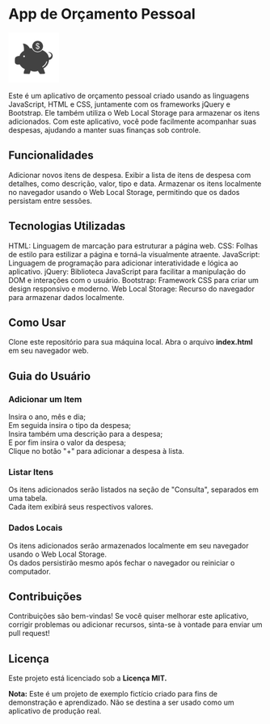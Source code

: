 # App de Orçamento Pessoal
<img src='assets/logo_escura.png' style='width: 100px'>

Este é um aplicativo de orçamento pessoal criado usando as linguagens JavaScript, HTML e CSS, juntamente com os frameworks jQuery e Bootstrap. Ele também utiliza o Web Local Storage para armazenar os itens adicionados. Com este aplicativo, você pode facilmente acompanhar suas despesas, ajudando a manter suas finanças sob controle.

## Funcionalidades
Adicionar novos itens de despesa.
Exibir a lista de itens de despesa com detalhes, como descrição, valor, tipo e data.
Armazenar os itens localmente no navegador usando o Web Local Storage, permitindo que os dados persistam entre sessões.
## Tecnologias Utilizadas
HTML: Linguagem de marcação para estruturar a página web.
CSS: Folhas de estilo para estilizar a página e torná-la visualmente atraente.
JavaScript: Linguagem de programação para adicionar interatividade e lógica ao aplicativo.
jQuery: Biblioteca JavaScript para facilitar a manipulação do DOM e interações com o usuário.
Bootstrap: Framework CSS para criar um design responsivo e moderno.
Web Local Storage: Recurso do navegador para armazenar dados localmente.
## Como Usar
Clone este repositório para sua máquina local.
Abra o arquivo <b>index.html</b> em seu navegador web.
## Guia do Usuário
### Adicionar um Item
Insira o ano, mês e dia; <br>
Em seguida insira o tipo da despesa; <br>
Insira também uma descrição para a despesa; <br>
E por fim insira o valor da despesa; <br>
Clique no botão "+" para adicionar a despesa à lista. <br>
### Listar Itens
Os itens adicionados serão listados na seção de "Consulta", separados em uma tabela. <br>
Cada item exibirá seus respectivos valores.  <br>
### Dados Locais
Os itens adicionados serão armazenados localmente em seu navegador usando o Web Local Storage. <br>
Os dados persistirão mesmo após fechar o navegador ou reiniciar o computador. <br>
## Contribuições
Contribuições são bem-vindas! Se você quiser melhorar este aplicativo, corrigir problemas ou adicionar recursos, sinta-se à vontade para enviar um pull request!

## Licença
Este projeto está licenciado sob a <b>Licença MIT.</b>

<b>Nota:</b> Este é um projeto de exemplo fictício criado para fins de demonstração e aprendizado. Não se destina a ser usado como um aplicativo de produção real.

